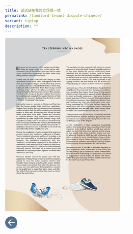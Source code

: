 ```yaml
---
title: 试试站在我的立场想一想
permalink: /landlord-tenant-dispute-chinese/
variant: tiptap
description: ""
---
```

<p></p>
<div class="isomer-image-wrapper">
<img style="width: 80%;" height="auto" width="100%" alt="" src="/images/MEDIATION STORIES/Others_Story_2.png">
</div>
<p></p><a class="isomer-image-wrapper" href="/disputes-suitable-for-mediation-malay/"><img style="width: 10%;" height="auto" width="100%" alt="" src="/images/MEDIATION STORIES/Back_button.png"></a>
<p></p>